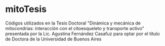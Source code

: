 # mitoTesis
Códigos utilizados en la Tesis Doctoral "Dinámica y mecánica de mitocondrias: interacción con el citoesqueleto y transporte activo" presentada por la Lic. Agustina Fernández Casafuz para optar por el título de Doctora de la Universidad de Buenos Aires
